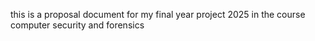 this is a proposal document for my final year project 2025 in the course computer security and forensics
